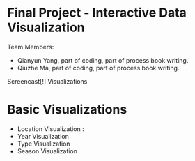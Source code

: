 Final Project - Interactive Data Visualization  
===
Team Members:
- Qianyun Yang, part of coding, part of process book writing.
- Qiuzhe Ma, part of coding, part of process book writing.

Screencast[!]
Visualizations

Basic Visualizations
===
- Location Visualization : 
- Year Visualization
- Type Visualization
- Season Visualization

